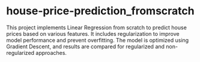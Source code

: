 # house-price-prediction_fromscratch
This project implements Linear Regression from scratch to predict house prices based on various features. It includes regularization to improve model performance and prevent overfitting. The model is optimized using Gradient Descent, and results are compared for regularized and non-regularized approaches.
